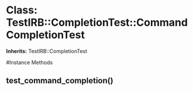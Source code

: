 # Class: TestIRB::CompletionTest::CommandCompletionTest
**Inherits:** TestIRB::CompletionTest
    




#Instance Methods
## test_command_completion() [](#method-i-test_command_completion)

